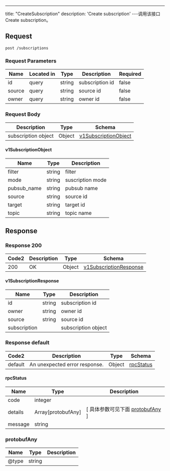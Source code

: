 ---
title: "CreateSubscription"
description: 'Create subscription'
---调用该接口Create subscription。



## Request


```
post /subscriptions
```

###  Request Parameters

| Name | Located in | Type | Description |  Required |
| ---- | ---------- | ----------- | ----------- |  ---- |
| id | query | string | subscription id |  false |
| source | query | string | source id |  false |
| owner | query | string | owner id |  false |

### Request Body 
| Description | Type | Schema |
| ----------- | ------ | ------ |
| subscription object | Object | [v1SubscriptionObject](#v1SubscriptionObject) |

#### v1SubscriptionObject

| Name | Type | Description | 
| ---- | ---- | ----------- |     
| filter | string | filter |      
| mode | string | suscription mode |      
| pubsub_name | string | pubsub name |      
| source | string | source id |      
| target | string | target id |      
| topic | string | topic name |   



## Response

### Response  200 
| Code2 | Description | Type | Schema |
| ---- | ----------- | ------ | ------ |
| 200 | OK | Object | [v1SubscriptionResponse](#v1SubscriptionResponse) |

#### v1SubscriptionResponse

| Name | Type | Description | 
| ---- | ---- | ----------- |     
| id | string | subscription id |      
| owner | string | owner id |      
| source | string | source id |      
| subscription |  | subscription object |   



### Response  default 
| Code2 | Description | Type | Schema |
| ---- | ----------- | ------ | ------ |
| default | An unexpected error response. | Object | [rpcStatus](#rpcStatus) |

#### rpcStatus

| Name | Type | Description | 
| ---- | ---- | ----------- |     
| code | integer |  |          
| details | Array[protobufAny] |  [ 具体参数可见下面 [protobufAny](#protobufAny) ] |       
| message | string |  |   

### protobufAny
| Name | Type | Description | 
| ---- | ---- | ----------- |     
| @type | string |  |   



